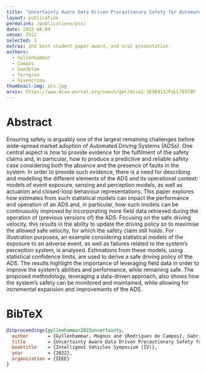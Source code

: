```yaml
---
title: "Uncertainty Aware Data Driven Precautionary Safety for Automated Driving Systems Considering Perception Failures and Event Exposure"
layout: publication
permalink: /publications/pcs/
date: 2022-06-04
venue: IV22
selected: 1
extras: 2nd best student paper award, and oral presentation
authors:
  - Gyllenhammar
  - Campos
  - Sandblom
  - Torngren
  - Sivencrona
thumbnail-img: pcs.jpg
arxiv: https://www.diva-portal.org/smash/get/diva2:1656913/FULLTEXT02
---
```


# Abstract
Ensuring safety is arguably one of the largest remaining challenges before wide-spread market adoption of Automated Driving Systems (ADSs). One central aspect is how to provide evidence for the fulfilment of the safety claims and, in particular, how to produce a predictive and reliable safety case considering both the absence and the presence of faults in the system. In order to provide such evidence, there is a need for describing and modelling the different elements of the ADS and its operational context: models of event exposure, sensing and perception models, as well as actuation and closed-loop behaviour representations. This paper explores how estimates from such statistical models can impact the performance and operation of an ADS and, in particular, how such models can be continuously improved by incorporating more field data retrieved during the operation of (previous versions of) the ADS. Focusing on the safe driving velocity, this results in the ability to update the driving policy so to maximise the allowed safe velocity, for which the safety claim still holds. For illustration purposes, an example considering statistical models of the exposure to an adverse event, as well as failures related to the system’s perception system, is analysed. Estimations from these models, using statistical confidence limits, are used to derive a safe driving policy of the ADS. The results highlight the importance of leveraging field data in order to improve the system’s abilities and performance, while remaining safe. The proposed methodology, leveraging a data-driven approach, also shows how the system’s safety can be monitored and maintained, while allowing for incremental expansion and improvements of the ADS.

# BibTeX
```bibtex
@inproceedings{gyllenhammar2022uncertainty,
  author       = {Gyllenhammar, Magnus and {Rodrigues de Campos}, Gabriel and Sandblom, Fredrik and Törngren, Martin and Sivencrona, Håkan},
  title        = {Uncertainty Aware Data Driven Precautionary Safety for Automated Driving Systems Considering Perception Failures and Event Exposure},
  booktitle    = {Intelligent Vehicles Symposium (IV)},
  year         = {2022},
  organization = {IEEE}
}
```
